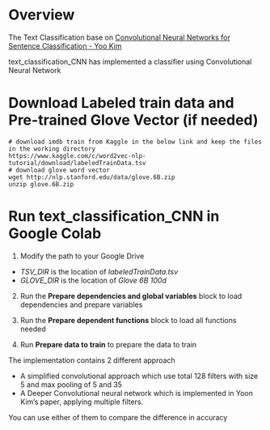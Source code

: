 # Overview
The Text Classification base on [Convolutional Neural Networks for Sentence Classification - Yoo Kim](https://www.cs.cmu.edu/~diyiy/docs/naacl16.pdf)

text_classification_CNN has implemented a classifier using Convolutional Neural Network

# Download Labeled train data and Pre-trained Glove Vector (if needed)
```
# download imdb train from Kaggle in the below link and keep the files in the working directory
https://www.kaggle.com/c/word2vec-nlp-tutorial/download/labeledTrainData.tsv
# download glove word vector
wget http://nlp.stanford.edu/data/glove.6B.zip
unzip glove.6B.zip
```

# Run text_classification_CNN in Google Colab
1) Modify the path to your Google Drive 
* *TSV_DIR* is the location of *labeledTrainData.tsv*
* *GLOVE_DIR* is the location of *Glove 6B 100d*

2) Run the **Prepare dependencies and global variables** block to load dependencies and prepare variables

3) Run the **Prepare dependent functions** block to load all functions needed

4) Run **Prepare data to train** to prepare the data to train

The implementation contains 2 different approach
* A simplified convolutional approach which use total 128 filters with size 5 and max pooling of 5 and 35
* A Deeper Convolutional neural network which is implemented in Yoon Kim’s paper, applying multiple filters.

You can use either of them to compare the difference in accuracy
